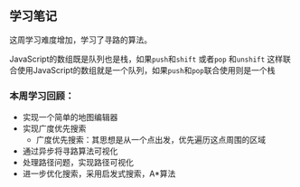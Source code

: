 ## 学习笔记

这周学习难度增加，学习了寻路的算法。

JavaScript的数组既是队列也是栈，如果`push`和`shift` 或者`pop` 和`unshift` 这样联合使用JavaScript的数组就是一个队列，如果`push`和`pop`联合使用则是一个栈

### 本周学习回顾：

* 实现一个简单的地图编辑器
* 实现广度优先搜索
  * 广度优先搜索：其思想是从一个点出发，优先遍历这点周围的区域
* 通过异步将寻路算法可视化
* 处理路径问题，实现路径可视化
* 进一步优化搜索，采用启发式搜索，A*算法